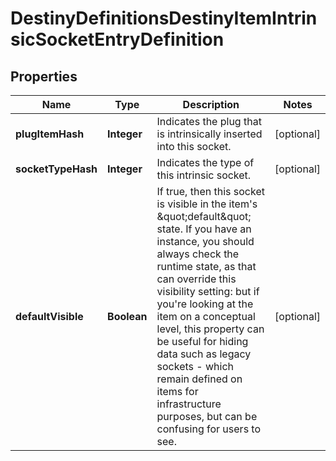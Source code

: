 
# DestinyDefinitionsDestinyItemIntrinsicSocketEntryDefinition

## Properties
Name | Type | Description | Notes
------------ | ------------- | ------------- | -------------
**plugItemHash** | **Integer** | Indicates the plug that is intrinsically inserted into this socket. |  [optional]
**socketTypeHash** | **Integer** | Indicates the type of this intrinsic socket. |  [optional]
**defaultVisible** | **Boolean** | If true, then this socket is visible in the item&#39;s \&quot;default\&quot; state. If you have an instance, you should always check the runtime state, as that can override this visibility setting: but if you&#39;re looking at the item on a conceptual level, this property can be useful for hiding data such as legacy sockets - which remain defined on items for infrastructure purposes, but can be confusing for users to see. |  [optional]



